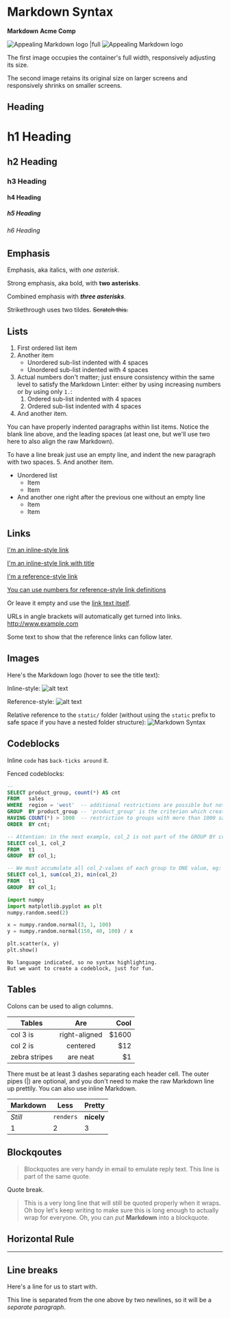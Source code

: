 
# Markdown Syntax

**Markdown**
**Acme Comp**

![Appealing Markdown logo |full](/example_images/_markdown_syntax.png)
![Appealing Markdown logo](/example_images/_markdown_syntax.png)

The first image occupies the container's full width, responsively adjusting its size.

The second image retains its original size on larger screens and responsively shrinks on smaller screens.

## Heading

# h1 Heading

## h2 Heading

### h3 Heading

#### h4 Heading

##### h5 Heading

###### h6 Heading

## Emphasis

Emphasis, aka italics, with *one asterisk*.

Strong emphasis, aka bold, with **two asterisks**.

Combined emphasis with ***three asterisks***.

Strikethrough uses two tildes. ~~Scratch this.~~

## Lists

1. First ordered list item
2. Another item
    - Unordered sub-list indented with 4 spaces
    - Unordered sub-list indented with 4 spaces
3. Actual numbers don't matter; just ensure consistency within the same level to satisfy the Markdown Linter: either by using increasing numbers or by using only `1.`:
    1. Ordered sub-list indented with 4 spaces
    1. Ordered sub-list indented with 4 spaces
4. And another item.

  You can have properly indented paragraphs within list items. Notice the blank line above, and the leading spaces (at least one, but we'll use two here to also align the raw Markdown).

  To have a line break just use an empty line, and indent the new paragraph with two spaces.
5. And another item.

- Unordered list
  - Item
  - Item
- And another one right after the previous one without an empty line
  - Item
  - Item

## Links

[I'm an inline-style link](https://www.google.com)

[I'm an inline-style link with title](https://www.google.com "Google's Homepage")

[I'm a reference-style link][Arbitrary case-insensitive reference text]

[You can use numbers for reference-style link definitions][1]

Or leave it empty and use the [link text itself].

URLs in angle brackets will automatically get turned into links.
<http://www.example.com>

Some text to show that the reference links can follow later.

[arbitrary case-insensitive reference text]: https://www.mozilla.org
[1]: http://slashdot.org
[link text itself]: http://www.reddit.com

## Images

Here's the Markdown logo (hover to see the title text):

Inline-style:
![alt text](https://upload.wikimedia.org/wikipedia/commons/thumb/4/48/Markdown-mark.svg/80px-Markdown-mark.svg.png "Logo Title Text 1")

Reference-style:
![alt text][logo]

Relative reference to the `static/` folder (without using the `static` prefix to safe space if you have a nested folder structure):
![Markdown Syntax](/example_images/_markdown_syntax.png)

[logo]: https://upload.wikimedia.org/wikipedia/commons/thumb/4/48/Markdown-mark.svg/80px-Markdown-mark.svg.png "Logo Title Text 2"

## Codeblocks

Inline `code` has `back-ticks around` it.

Fenced codeblocks:

```sql
--
SELECT product_group, count(*) AS cnt
FROM   sales
WHERE  region = 'west'  -- additional restrictions are possible but not necessary
GROUP  BY product_group -- 'product_group' is the criterion which creates groups
HAVING COUNT(*) > 1000  -- restriction to groups with more than 1000 sales per group
ORDER  BY cnt;

-- Attention: in the next example, col_2 is not part of the GROUP BY criterion. Therefore it cannot be displayed.
SELECT col_1, col_2
FROM   t1
GROUP  BY col_1;

-- We must accumulate all col_2-values of each group to ONE value, eg:
SELECT col_1, sum(col_2), min(col_2)
FROM   t1
GROUP  BY col_1;
```

```python
import numpy
import matplotlib.pyplot as plt
numpy.random.seed(2)

x = numpy.random.normal(3, 1, 100)
y = numpy.random.normal(150, 40, 100) / x

plt.scatter(x, y)
plt.show()
```

```
No language indicated, so no syntax highlighting.
But we want to create a codeblock, just for fun.
```

## Tables

Colons can be used to align columns.

| Tables        | Are           | Cool  |
| ------------- |:-------------:| -----:|
| col 3 is      | right-aligned | $1600 |
| col 2 is      | centered      |   $12 |
| zebra stripes | are neat      |    $1 |

There must be at least 3 dashes separating each header cell.
The outer pipes (|) are optional, and you don't need to make the
raw Markdown line up prettily. You can also use inline Markdown.

Markdown | Less      | Pretty
---      | ---       | ---
*Still*  | `renders` | **nicely**
1        | 2         | 3

## Blockqoutes

> Blockquotes are very handy in email to emulate reply text.
> This line is part of the same quote.

Quote break.

> This is a very long line that will still be quoted properly when it wraps. Oh boy let's keep writing to make sure this is long enough to actually wrap for everyone. Oh, you can *put* **Markdown** into a blockquote.

## Horizontal Rule

---

## Line breaks

Here's a line for us to start with.

This line is separated from the one above by two newlines, so it will be a *separate paragraph*.
